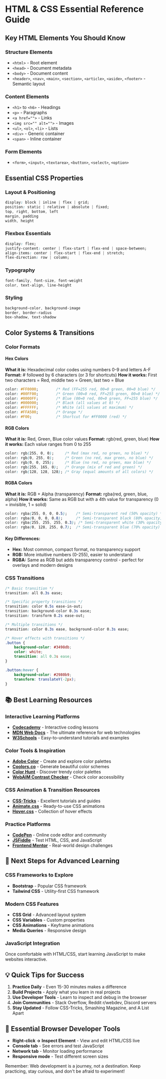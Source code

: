 # HTML & CSS Essential Reference Guide

##  Key HTML Elements You Should Know

### Structure Elements
- `<html>` - Root element
- `<head>` - Document metadata
- `<body>` - Document content
- `<header>`, `<nav>`, `<main>`, `<section>`, `<article>`, `<aside>`, `<footer>` - Semantic layout

### Content Elements
- `<h1>` to `<h6>` - Headings
- `<p>` - Paragraphs
- `<a href="">` - Links
- `<img src="" alt="">` - Images
- `<ul>`, `<ol>`, `<li>` - Lists
- `<div>` - Generic container
- `<span>` - Inline container

### Form Elements
- `<form>`, `<input>`, `<textarea>`, `<button>`, `<select>`, `<option>`

##  Essential CSS Properties

### Layout & Positioning
```css
display: block | inline | flex | grid;
position: static | relative | absolute | fixed;
top, right, bottom, left
margin, padding
width, height
```

### Flexbox Essentials
```css
display: flex;
justify-content: center | flex-start | flex-end | space-between;
align-items: center | flex-start | flex-end | stretch;
flex-direction: row | column;
```

### Typography
```css
font-family, font-size, font-weight
color, text-align, line-height
```

### Styling
```css
background-color, background-image
border, border-radius
box-shadow, text-shadow
```

##  Color Systems & Transitions

### Color Formats

#### Hex Colors
**What it is:** Hexadecimal color codes using numbers 0-9 and letters A-F
**Format:** # followed by 6 characters (or 3 for shortcuts)
**How it works:** First two characters = Red, middle two = Green, last two = Blue

```css
color: #FF0000;        /* Red (FF=255 red, 00=0 green, 00=0 blue) */
color: #00FF00;        /* Green (00=0 red, FF=255 green, 00=0 blue) */
color: #0000FF;        /* Blue (00=0 red, 00=0 green, FF=255 blue) */
color: #000000;        /* Black (all values at 0) */
color: #FFFFFF;        /* White (all values at maximum) */
color: #FFA500;        /* Orange */
color: #F00;           /* Shortcut for #FF0000 (red) */
```

#### RGB Colors
**What it is:** Red, Green, Blue color values
**Format:** rgb(red, green, blue)
**How it works:** Each value ranges from 0 to 255

```css
color: rgb(255, 0, 0);     /* Red (max red, no green, no blue) */
color: rgb(0, 255, 0);     /* Green (no red, max green, no blue) */
color: rgb(0, 0, 255);     /* Blue (no red, no green, max blue) */
color: rgb(255, 165, 0);   /* Orange (mix of red and green) */
color: rgb(128, 128, 128); /* Gray (equal amounts of all colors) */
```

#### RGBA Colors
**What it is:** RGB + Alpha (transparency)
**Format:** rgba(red, green, blue, alpha)
**How it works:** Same as RGB but with a 4th value for transparency (0 = invisible, 1 = solid)

```css
color: rgba(255, 0, 0, 0.5);    /* Semi-transparent red (50% opacity) */
color: rgba(0, 0, 0, 0.8);      /* Semi-transparent black (80% opacity) */
color: rgba(255, 255, 255, 0.3); /* Semi-transparent white (30% opacity) */
color: rgba(0, 128, 255, 0.7);  /* Semi-transparent blue (70% opacity) */
```

#### Key Differences:
- **Hex:** Most common, compact format, no transparency support
- **RGB:** More intuitive numbers (0-255), easier to understand
- **RGBA:** Same as RGB but adds transparency control - perfect for overlays and modern designs

### CSS Transitions
```css
/* Basic transition */
transition: all 0.3s ease;

/* Specific property transitions */
transition: color 0.5s ease-in-out;
transition: background-color 0.3s ease;
transition: transform 0.2s ease-out;

/* Multiple transitions */
transition: color 0.3s ease, background-color 0.3s ease;

/* Hover effects with transitions */
.button {
    background-color: #3498db;
    color: white;
    transition: all 0.3s ease;
}

.button:hover {
    background-color: #2980b9;
    transform: translateY(-2px);
}
```

## 📚 Best Learning Resources

### Interactive Learning Platforms
- **[Codecademy](https://www.codecademy.com/)** - Interactive coding lessons
- **[MDN Web Docs](https://developer.mozilla.org/)** - The ultimate reference for web technologies
- **[W3Schools](https://www.w3schools.com/)** - Easy-to-understand tutorials and examples

### Color Tools & Inspiration
- **[Adobe Color](https://color.adobe.com/)** - Create and explore color palettes
- **[Coolors.co](https://coolors.co/)** - Generate beautiful color schemes
- **[Color Hunt](https://colorhunt.co/)** - Discover trendy color palettes
- **[WebAIM Contrast Checker](https://webaim.org/resources/contrastchecker/)** - Check color accessibility

### CSS Animation & Transition Resources
- **[CSS-Tricks](https://css-tricks.com/)** - Excellent tutorials and guides
- **[Animate.css](https://animate.style/)** - Ready-to-use CSS animations
- **[Hover.css](https://ianlunn.github.io/Hover/)** - Collection of hover effects

### Practice Platforms
- **[CodePen](https://codepen.io/)** - Online code editor and community
- **[JSFiddle](https://jsfiddle.net/)** - Test HTML, CSS, and JavaScript
- **[Frontend Mentor](https://www.frontendmentor.io/)** - Real-world design challenges

## 🚀 Next Steps for Advanced Learning

### CSS Frameworks to Explore
- **Bootstrap** - Popular CSS framework
- **Tailwind CSS** - Utility-first CSS framework

### Modern CSS Features
- **CSS Grid** - Advanced layout system
- **CSS Variables** - Custom properties
- **CSS Animations** - Keyframe animations
- **Media Queries** - Responsive design

### JavaScript Integration
Once comfortable with HTML/CSS, start learning JavaScript to make websites interactive.

## 💡 Quick Tips for Success

1. **Practice Daily** - Even 15-30 minutes makes a difference
2. **Build Projects** - Apply what you learn in real projects
3. **Use Developer Tools** - Learn to inspect and debug in the browser
4. **Join Communities** - Stack Overflow, Reddit r/webdev, Discord servers
5. **Stay Updated** - Follow CSS-Tricks, Smashing Magazine, and A List Apart

## 🔗 Essential Browser Developer Tools

- **Right-click → Inspect Element** - View and edit HTML/CSS live
- **Console tab** - See errors and test JavaScript
- **Network tab** - Monitor loading performance
- **Responsive mode** - Test different screen sizes

Remember: Web development is a journey, not a destination. Keep practicing, stay curious, and don't be afraid to experiment!
